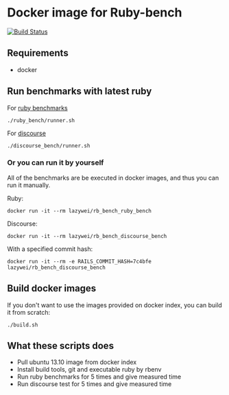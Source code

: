 Docker image for Ruby-bench
========
[![Build Status](https://travis-ci.org/lazywei/ruby-bench-docker.svg?branch=master)](https://travis-ci.org/lazywei/ruby-bench-docker)

## Requirements

- docker

## Run benchmarks with latest ruby

For [ruby benchmarks](https://github.com/ruby/ruby/tree/trunk/benchmark)

`./ruby_bench/runner.sh`

For [discourse](https://github.com/discourse/discourse)

`./discourse_bench/runner.sh`

### Or you can run it by yourself

All of the benchmarks are be executed in docker images, and thus you can run it manually.

Ruby:

`docker run -it --rm lazywei/rb_bench_ruby_bench`

Discourse:

`docker run -it --rm lazywei/rb_bench_discourse_bench`

With a specified commit hash:

`docker run -it --rm -e RAILS_COMMIT_HASH=7c4bfe lazywei/rb_bench_discourse_bench`

## Build docker images

If you don't want to use the images provided on docker index, you can build it from scratch:

`./build.sh`


## What these scripts does

- Pull ubuntu 13.10 image from docker index
- Install build tools, git and executable ruby by rbenv
- Run ruby benchmarks for 5 times and give measured time
- Run discourse test for 5 times and give measured time

